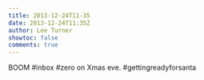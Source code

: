 ```yaml
---
title: 2013-12-24T11-35
date: 2013-12-24T11:35Z
author: Lee Turner
showtoc: false
comments: true
---
```


BOOM #inbox #zero on Xmas eve. #gettingreadyforsanta


